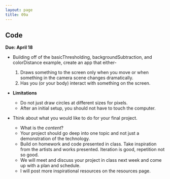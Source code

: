 ```yaml
---
layout: page
title: 09a
---
```


## Code
__Due: April 18__

- Building off of  the basicThresholding, backgroundSubtraction, and colorDistance example, create an app that either-
    1. Draws something to the screen only when you move or when something in the camera scene changes dramatically.
    2. Has you (or your body) interact with something on the screen.
- __Limitations__
    - Do not just draw circles at different sizes for pixels.
    - After an initial setup, you should not have to touch the computer.

- Think about what you would like to do for your final project.
    - What is the _content_?
    - Your project should go deep into one topic and not just a demonstration of the technology.
    - Build on homework and code presented in class. Take inspiration from the artists and works presented. Iteration is good, repetition not so good.
    - We will meet and discuss your project in class next week and come up with a plan and schedule.
    - I will post more inspirational resources on the resources page.
